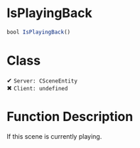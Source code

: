 # IsPlayingBack
```js	
bool IsPlayingBack()
```
# Class
✔ `Server: CSceneEntity`  
✖ `Client: undefined`  

# Function Description
If this scene is currently playing.
